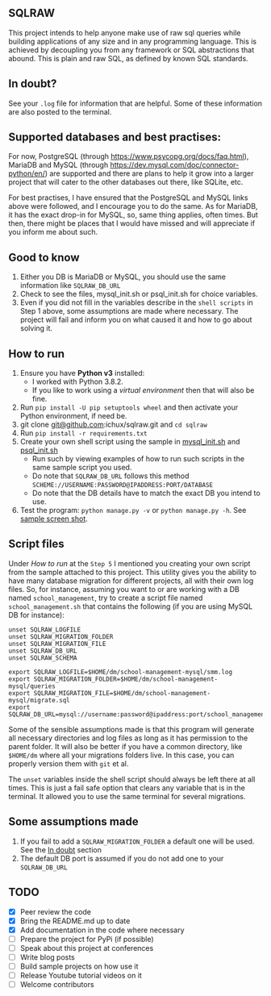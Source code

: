 ## SQLRAW

This project intends to help anyone make use of raw sql queries while building applications of any size
and in any programming language. This is achieved by decoupling you from any framework or SQL abstractions
that abound. This is plain and raw SQL, as defined by known SQL standards.

## In doubt?
See your `.log` file for information that are helpful. Some of these information are also posted to the terminal.

## Supported databases and best practises:
For now, PostgreSQL (through https://www.psycopg.org/docs/faq.html), MariaDB and 
MySQL (through https://dev.mysql.com/doc/connector-python/en/) are supported and there are plans to 
help it grow into a larger project that will cater to the other databases out there, like SQLite, etc.

For best practises, I have ensured that the PostgreSQL and MySQL links above were followed, and I encourage
you to do the same. As for MariaDB, it has the exact drop-in for MySQL, so, same thing applies, often times.
But then, there might be places that I would have missed and will appreciate if you inform me about such.

## Good to know
1. Either you DB is MariaDB or MySQL, you should use the same information like `SQLRAW_DB_URL`
2. Check to see the files, mysql_init.sh or psql_init.sh for choice variables.
3. Even if you did not fill in the variables describe in the `shell scripts` in Step 1 above, some assumptions 
are made where necessary. The project will fail and inform you on what caused it and how to go about solving it.

## How to run
1. Ensure you have **Python v3** installed:
   - I worked with Python 3.8.2.
   - If you like to work using a *virtual environment* then that will also be fine.
2. Run `pip install -U pip setuptools wheel` and then activate your Python environment, if need be.
3. git clone git@github.com:ichux/sqlraw.git and `cd sqlraw`
4. Run `pip install -r requirements.txt`
5. Create your own shell script using the sample in [mysql_init.sh](./mysql_init.sh) and [psql_init.sh](./psql_init.sh)
    - Run such by viewing examples of how to run such scripts in the same sample script you used.
    - Do note that `SQLRAW_DB_URL` follows this method `SCHEME://USERNAME:PASSWORD@IPADDRESS:PORT/DATABASE`
    - Do note that the DB details have to match the exact DB you intend to use.
6. Test the program: `python manage.py -v` or `python manage.py -h`. See [sample screen shot](./sample.png).

## Script files
Under _How to run_ at the `Step 5` I mentioned you creating your own script from the sample attached to this project.
This utility gives you the ability to have many database migration for different projects, all with their own log files.
So, for instance, assuming you want to or are working with a DB named `school_management`, try to create a script file
named `school_management.sh` that contains the following (if you are using MySQL DB for instance):
````
unset SQLRAW_LOGFILE
unset SQLRAW_MIGRATION_FOLDER
unset SQLRAW_MIGRATION_FILE
unset SQLRAW_DB_URL
unset SQLRAW_SCHEMA

export SQLRAW_LOGFILE=$HOME/dm/school-management-mysql/smm.log
export SQLRAW_MIGRATION_FOLDER=$HOME/dm/school-management-mysql/queries
export SQLRAW_MIGRATION_FILE=$HOME/dm/school-management-mysql/migrate.sql
export SQLRAW_DB_URL=mysql://username:password@ipaddress:port/school_management
````
Some of the sensible assumptions made is that this program will generate all necessary directories and log files
as long as it has permission to the parent folder. It will also be better if you have a common directory, 
like `$HOME/dm` where all your migrations folders live. In this case, you can properly version them with `git` et al.

The `unset` variables inside the shell script should always be left there at all times. This is just a fail safe
option that clears any variable that is in the terminal. It allowed you to use the same terminal for
several migrations.

## Some assumptions made
1. If you fail to add a `SQLRAW_MIGRATION_FOLDER` a default one will be used. See the [In doubt](#in-doubt) section
2. The default DB port is assumed if you do not add one to your `SQLRAW_DB_URL`

## TODO
- [x] Peer review the code
- [x] Bring the README.md up to date
- [x] Add documentation in the code where necessary
- [ ] Prepare the project for PyPi (if possible)
- [ ] Speak about this project at conferences
- [ ] Write blog posts
- [ ] Build sample projects on how use it
- [ ] Release Youtube tutorial videos on it
- [ ] Welcome contributors